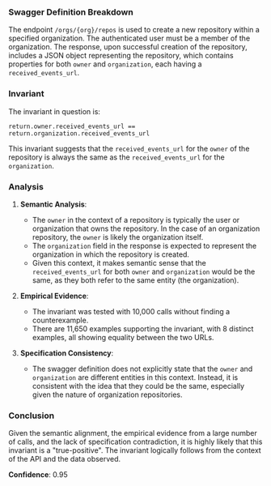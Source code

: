 ### Swagger Definition Breakdown

The endpoint `/orgs/{org}/repos` is used to create a new repository within a specified organization. The authenticated user must be a member of the organization. The response, upon successful creation of the repository, includes a JSON object representing the repository, which contains properties for both `owner` and `organization`, each having a `received_events_url`.

### Invariant

The invariant in question is:

`return.owner.received_events_url == return.organization.received_events_url`

This invariant suggests that the `received_events_url` for the `owner` of the repository is always the same as the `received_events_url` for the `organization`.

### Analysis

1. **Semantic Analysis**: 
   - The `owner` in the context of a repository is typically the user or organization that owns the repository. In the case of an organization repository, the `owner` is likely the organization itself.
   - The `organization` field in the response is expected to represent the organization in which the repository is created.
   - Given this context, it makes semantic sense that the `received_events_url` for both `owner` and `organization` would be the same, as they both refer to the same entity (the organization).

2. **Empirical Evidence**:
   - The invariant was tested with 10,000 calls without finding a counterexample.
   - There are 11,650 examples supporting the invariant, with 8 distinct examples, all showing equality between the two URLs.

3. **Specification Consistency**:
   - The swagger definition does not explicitly state that the `owner` and `organization` are different entities in this context. Instead, it is consistent with the idea that they could be the same, especially given the nature of organization repositories.

### Conclusion

Given the semantic alignment, the empirical evidence from a large number of calls, and the lack of specification contradiction, it is highly likely that this invariant is a "true-positive". The invariant logically follows from the context of the API and the data observed.

**Confidence**: 0.95
